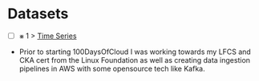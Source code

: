 # Datasets

- [ ] &#x2A33; 1 > [Time Series](Journey/001/Readme.md)

- Prior to starting 100DaysOfCloud I was working towards my LFCS and CKA cert from the Linux Foundation as well as creating data ingestion pipelines in AWS with some opensource tech like Kafka. 
